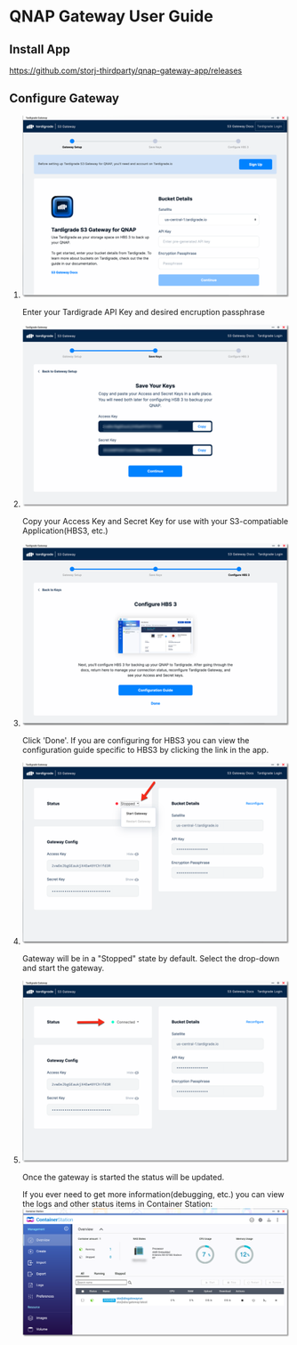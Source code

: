 # QNAP Gateway User Guide



## Install App

https://github.com/storj-thirdparty/qnap-gateway-app/releases



## Configure Gateway

1. ![setup-1](Tardigrade-QNAP_Gateway_Install.assets/setup-1.png)

   Enter your Tardigrade API Key and desired encruption passphrase

   

2. ![setup-2](Tardigrade-QNAP_Gateway_Install.assets/setup-2.png)

   Copy your Access Key and Secret Key for use with your S3-compatiable Application(HBS3, etc.)

   

1. ![setup-3](Tardigrade-QNAP_Gateway_Install.assets/setup-3.png)

   Click 'Done'.  If you are configuring for HBS3 you can view the configuration guide specific to HBS3 by clicking the link in the app.

   
2. ![setup-4](Tardigrade-QNAP_Gateway_Install.assets/setup-4.png)

   Gateway will be in a "Stopped" state by default.  Select the drop-down and start the gateway.

   
3. ![setup-5](Tardigrade-QNAP_Gateway_Install.assets/setup-5.png)

   Once the gateway is started the status will be updated.

   If you ever need to get more information(debugging, etc.) you can view the logs and other status items in Container Station:![container-station_gw](Tardigrade-QNAP_Gateway_Install.assets/container-station_gw.png)

